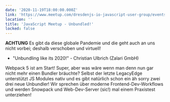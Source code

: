 ```yaml
---
date: '2020-11-19T18:00:00.000Z'
link: 'https://www.meetup.com/dresdenjs-io-javascript-user-group/events/wwdfrqybcpbqb/'
location: ''
title: 'JavaScript Meetup - Unbundled!'
locked: false
---
```

**ACHTUNG** Es gibt da diese globale Pandemie und die geht auch an uns nicht vorbei; deshalb verschoben und virtuell!

* "Unbundling like its 2020!" - Christian Ulbrich (Zalari GmbH)

Webpack 5 ist am Start! Super, aber was wäre wenn man denn nun gar nicht mehr einen Bundler bräuchte? Selbst der letzte LegacyEdge unterstützt JS Modules nativ und es gibt natürlich schon ein äh sorry zwei drei neue Unbundler! Wir sprechen über moderne Frontend-Dev-Workflows und werden Snowpack und Web-Dev-Server (sic!) mal einem Praxistest unterziehen!
